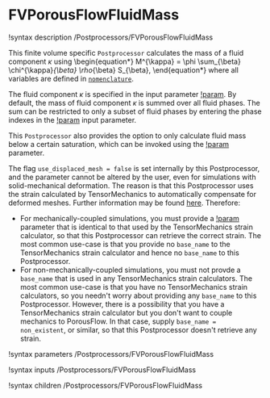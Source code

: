 # FVPorousFlowFluidMass

!syntax description /Postprocessors/FVPorousFlowFluidMass

This finite volume specific `Postprocessor` calculates the mass of a fluid component $\kappa$ using
\begin{equation*}
M^{\kappa} = \phi \sum_{\beta} \chi^{\kappa}_{\beta} \rho_{\beta} S_{\beta},
\end{equation*}
where all variables are defined in [`nomenclature`](/nomenclature.md).

The fluid component $\kappa$ is specified in the input parameter [!param](/Postprocessors/FVPorousFlowFluidMass/fluid_component). By default, the mass of fluid component $\kappa$ is summed over all fluid phases. The
sum can be restricted to only a subset of fluid phases by entering the phase indexes
in the [!param](/Postprocessors/FVPorousFlowFluidMass/phase) input parameter.

This `Postprocessor` also provides the option to only calculate fluid mass below a
certain saturation, which can be invoked using the [!param](/Postprocessors/FVPorousFlowFluidMass/saturation_threshold) parameter.

The flag `use_displaced_mesh = false` is set internally by this Postprocessor, and the parameter cannot be altered by the user, even for simulations with solid-mechanical deformation.  The reason is that this Postprocessor uses the strain calculated by TensorMechanics to automatically compensate for deformed meshes.  Further information may be found [here](porous_flow/time_derivative.md).  Therefore:

- For mechanically-coupled simulations, you must provide a [!param](/Postprocessors/FVPorousFlowFluidMass/base_name) parameter that is identical to that used by the TensorMechanics strain calculator, so that this Postprocessor can retrieve the correct strain.  The most common use-case is that you provide no `base_name` to the TensorMechanics strain calculator and hence no `base_name` to this Postprocessor.
- For non-mechanically-coupled simulations, you must not provde a `base_name` that is used in any TensorMechanics strain calculators.  The most common use-case is that you have no TensorMechanics strain calculators, so you needn't worry about providing any `base_name` to this Postprocessor.  However, there is a possibility that you have a TensorMechanics strain calculator but you don't want to couple mechanics to PorousFlow.  In that case, supply `base_name = non_existent`, or similar, so that this Postprocessor doesn't retrieve any strain.

!syntax parameters /Postprocessors/FVPorousFlowFluidMass

!syntax inputs /Postprocessors/FVPorousFlowFluidMass

!syntax children /Postprocessors/FVPorousFlowFluidMass
